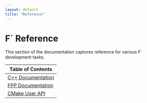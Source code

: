 ```yaml
---
layout: default
title: "Reference"
---
```


# F´ Reference

This section of the documentation captures reference for various F´ development tasks.

| Table of Contents                          |
|--------------------------------------------|
| [C++ Documentation](https://nasa.github.io/fprime/UsersGuide/api/c++/html/index.html) |
| [FPP Documentation](../UsersGuide/user/fpp-user-guide.md) |
| [CMake User API](../UsersGuide/cmake/cmake-api.md) |

